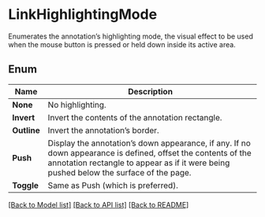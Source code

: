 ﻿
# LinkHighlightingMode
Enumerates the annotation’s highlighting mode, the visual effect to be used when the mouse button is pressed or held down inside its active area.

## Enum
 Name | Description
------------ | ------------
**None** | No highlighting.
**Invert** | Invert the contents of the annotation rectangle.
**Outline** | Invert the annotation’s border.
**Push** | Display the annotation’s down appearance, if any. If no down appearance is defined, offset the contents of the annotation rectangle to appear as if it were being pushed below the surface of the page.
**Toggle** | Same as Push (which is preferred).


[[Back to Model list]](../../README.md#documentation-for-models) [[Back to API list]](../../README.md#documentation-for-api-endpoints) [[Back to README]](../../README.md)


